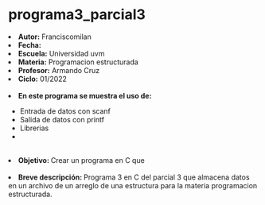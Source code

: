 # programa3_parcial3

<li><b>Autor:</b> Franciscomilan</li>
 <li><b>Fecha:</b> 	 </li>
 <li><b>Escuela:</b> Universidad uvm</li>
 <li><b>Materia:</b> Programacion estructurada</li>
 <li><b>Profesor:</b> Armando Cruz</li>
 <li><b>Ciclo:</b> 01/2022</li>
 <br>
 <li><b> En este programa se muestra el uso de: </b></li>
 <ul>
	 <li> Entrada de datos con scanf</li>
	 <li> Salida de datos con printf </li>
	<li>Librerias </li>
 	<li>	 </li>
 </ul>
<br>
 <li> <b> Objetivo: </b> Crear un programa en C que  </li>
 <br>
 <li><b> Breve descripción: </b> Programa 3 en C del parcial 3 que almacena datos en un archivo de un arreglo de una estructura para la materia programacion estructurada. </li>
